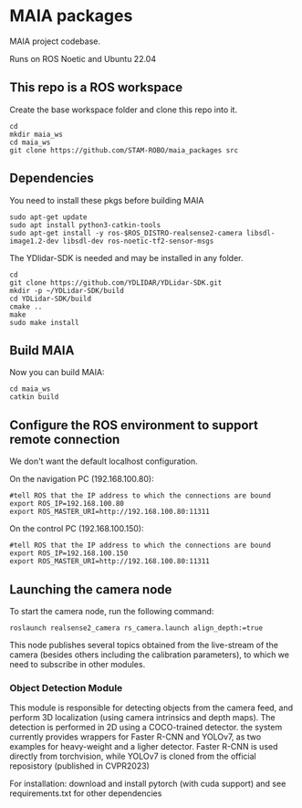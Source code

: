 # MAIA packages
MAIA project codebase.

Runs on ROS Noetic and Ubuntu 22.04

## This repo is a ROS workspace
Create the base workspace folder and clone this repo into it.
```
cd
mkdir maia_ws
cd maia_ws
git clone https://github.com/STAM-ROBO/maia_packages src
```

## Dependencies
You need to install these pkgs before building MAIA
```
sudo apt-get update
sudo apt install python3-catkin-tools
sudo apt-get install -y ros-$ROS_DISTRO-realsense2-camera libsdl-image1.2-dev libsdl-dev ros-noetic-tf2-sensor-msgs
```

The YDlidar-SDK is needed and may be installed in any folder.
```
cd
git clone https://github.com/YDLIDAR/YDLidar-SDK.git
mkdir -p ~/YDLidar-SDK/build
cd YDLidar-SDK/build
cmake ..
make
sudo make install
```

## Build MAIA
Now you can build MAIA:
```
cd maia_ws
catkin build
```

## Configure the ROS environment to support remote connection
We don't want the default localhost configuration.

On the navigation PC (192.168.100.80):
```
#tell ROS that the IP address to which the connections are bound
export ROS_IP=192.168.100.80
export ROS_MASTER_URI=http://192.168.100.80:11311
```

On the control PC (192.168.100.150):
```
#tell ROS that the IP address to which the connections are bound
export ROS_IP=192.168.100.150
export ROS_MASTER_URI=http://192.168.100.80:11311
```

## Launching the camera node
To start the camera node, run the following command:
```
roslaunch realsense2_camera rs_camera.launch align_depth:=true
```
This node publishes several topics obtained from the live-stream of the camera (besides others including the calibration parameters), to which we need to subscribe in other modules.

### Object Detection Module
This module is responsible for detecting objects from the camera feed, and perform 3D localization (using camera intrinsics and depth maps).
The detection is performed in 2D using a COCO-trained detector. the system currently provides wrappers for Faster R-CNN and YOLOv7, as two examples for heavy-weight and a ligher detector. Faster R-CNN is used directly from torchvision, while YOLOv7 is cloned from the official reposistory (published in CVPR2023)

For installation: download and install pytorch (with cuda support) and see requirements.txt for other dependencies
